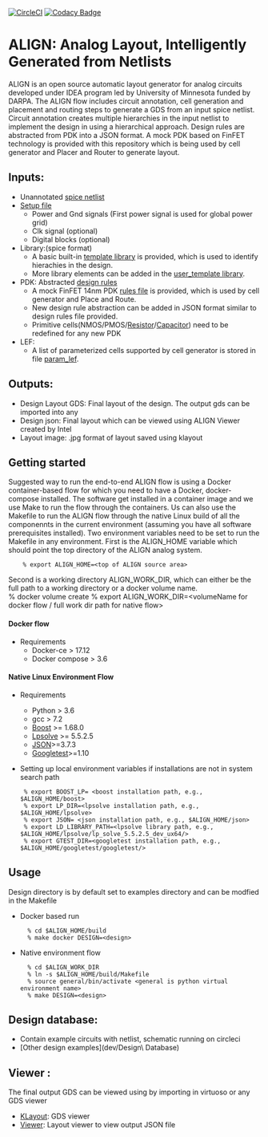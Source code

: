 [![CircleCI](https://circleci.com/gh/ALIGN-analoglayout/ALIGN-public.svg?style=svg)](https://circleci.com/gh/ALIGN-analoglayout/ALIGN-public)
[![Codacy Badge](https://api.codacy.com/project/badge/Grade/2aeb84c0f14949909bcd342b19721d01)](https://app.codacy.com/app/ALIGN-analoglayout/ALIGN-public?utm_source=github.com&utm_medium=referral&utm_content=ALIGN-analoglayout/ALIGN-public&utm_campaign=Badge_Grade_Settings)

# ALIGN: Analog Layout, Intelligently Generated from Netlists
ALIGN is an open source automatic layout generator for analog circuits developed under IDEA program led by University of Minnesota funded by DARPA. The ALIGN flow includes circuit annotation, cell generation and placement and routing steps to generate a GDS from an input spice netlist. Circuit annotation creates multiple hierarchies in the input netlist to implement the design in using a hierarchical approach. Design rules are abstracted from PDK into a JSON format. A mock PDK based on FinFET technology is provided with this repository which is being used by cell generator and Placer and Router to generate layout.

## Inputs:
 * Unannotated [spice netlist](examples/telescopic_ota/telescopic_ota.sp)
 * [Setup file](examples/telescopic_ota/telescopic_ota.setup)
    - Power and Gnd signals (First power signal is used for global power grid)
    - Clk signal (optional)
    - Digital blocks (optional)
 * Library:(spice format)
    - A basic built-in [template library](align/config/basic_template.sp) is provided, which is used to identify hierachies in the design.
    - More library elements can be added in the [user_template library](align/config/user_template.sp).
 * PDK: Abstracted [design rules](pdks/FinFET14nm_Mock_PDK)
    - A mock FinFET 14nm PDK [rules file](pdks/FinFET14nm_Mock_PDK/layers.json) is provided, which is used by cell generator and Place and Route.
    - New design rule abstraction can be added in JSON format similar to design rules file provided.
    - Primitive cells(NMOS/PMOS/[Resistor](pdks/FinFET14nm_Mock_PDK/fabric_Res.py)/[Capacitor](pdks/FinFET14nm_Mock_PDK/fabric_Cap.py)) need to be redefined for any new PDK 
 * LEF:
    - A list of parameterized cells supported by cell generator is stored in file [param_lef](align/config/param_lef).
## Outputs:
 * Design Layout GDS: Final layout of the design. The output gds can be imported into any 
 * Design json: Final layout which can be viewed using ALIGN Viewer created by Intel
 * Layout image: .jpg format of layout saved using klayout

## Getting started
 Suggested way to run the end-to-end ALIGN flow is using a Docker container-based flow for which you need to have a Docker, docker-compose installed. The software get installed in a container image and we use Make to run the flow through the containers. Us can also use the Makefile to run the ALIGN flow through the native Linux build of all the componennts in the current environment (assuming you have all software prerequisites installed).
Two environment variables need to be set to run the Makefile in any environment. First is the ALIGN\_HOME variable which should point the top directory of the ALIGN analog system.

		% export ALIGN_HOME=<top of ALIGN source area>

Second is a working directory ALIGN\_WORK\_DIR, which can either be the full path to a working directory or a docker volume name.  
        % docker volume create <volumeName>
		% export ALIGN_WORK_DIR=<volumeName for docker flow / full work dir path for native flow>
#### Docker flow
 * Requirements
    - Docker-ce > 17.12
    - Docker compose > 3.6

#### Native Linux Environment Flow
 * Requirements
    - Python > 3.6
    - gcc > 7.2
    - [Boost]( https://github.com/boostorg/boost.git) >= 1.68.0
    - [Lpsolve](https://sourceforge.net/projects/lpsolve/files/lpsolve/5.5.2.5/lp_solve_5.5.2.5_source.tar.gz/download) >= 5.5.2.5
    - [JSON]( https://github.com/nlohmann/json.git)>=3.7.3
    - [Googletest]( https://github.com/google/googletest)>=1.10

 * Setting up local environment variables if installations are not in system search path 

        % export BOOST_LP= <boost installation path, e.g., $ALIGN_HOME/boost>
        % export LP_DIR=<lpsolve installation path, e.g., $ALIGN_HOME/lpsolve>
        % export JSON= <json installation path, e.g., $ALIGN_HOME/json>
        % export LD_LIBRARY_PATH=<lpsolve library path, e.g., $ALIGN_HOME/lpsolve/lp_solve_5.5.2.5_dev_ux64/>
        % export GTEST_DIR=<googletest installation path, e.g., $ALIGN_HOME/googletest/googletest/>
## Usage
Design directory is by default set to examples directory and can be modfied in the Makefile 
* Docker based run

        % cd $ALIGN_HOME/build
        % make docker DESIGN=<design>
* Native environment flow

        % cd $ALIGN_WORK_DIR
        % ln -s $ALIGN_HOME/build/Makefile
        % source general/bin/activate <general is python virtual environment name>
        % make DESIGN=<design>
    
## Design database:
* Contain example circuits with netlist, schematic running on circleci
* [Other design examples](dev/Design\ Database) 
 
## Viewer :
The final output GDS can be viewed using by importing in virtuoso or any GDS viewer
* [KLayout](https://github.com/KLayout/klayout): GDS viewer
* [Viewer](Viewer): Layout viewer to view output JSON file

